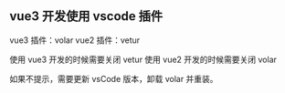 ## vue3 开发使用 vscode 插件

vue3 插件：volar
vue2 插件：vetur

使用 vue3 开发的时候需要关闭 vetur
使用 vue2 开发的时候需要关闭 volar

如果不提示，需要更新 vsCode 版本，卸载 volar 并重装。